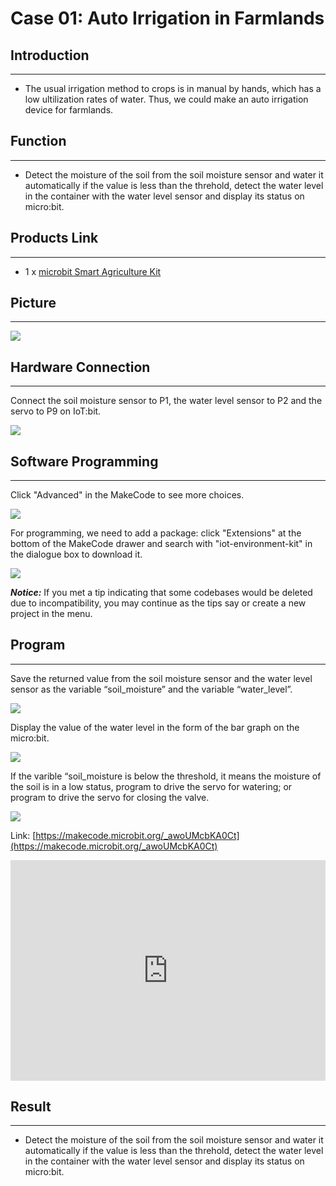 # Case 01: Auto Irrigation in Farmlands


##  Introduction
---

- The usual irrigation method to crops is in manual by hands, which has a low ultilization rates of water. Thus, we could make an auto irrigation device for farmlands. 

##  Function
---

- Detect the moisture of the soil from the soil moisture sensor and water it automatically if the value is less than the threhold, detect the water level in the container with the water level sensor and display its status on micro:bit. 

## Products Link
---
- 1 x [microbit Smart Agriculture Kit](https://shop.elecfreaks.com/products/elecfreaks-micro-bit-smart-agriculture-kit-without-micro-bit-board?_pos=2&_sid=2c86b7764&_ss=r)

## Picture
---
![](./images/microbit-Smart-Agriculture-Kit-case-01-02.png)

## Hardware Connection
---

Connect the soil moisture sensor to P1,  the water level sensor to P2 and the servo to P9 on IoT:bit. 

![](./images/microbit-Smart-Agriculture-Kit-case-01-03.png)

## Software Programming 

---

Click "Advanced" in the MakeCode to see more choices.

![](./images/microbit-Smart-Agriculture-Kit-case-01-04.png)

For programming, we need to add a package: click "Extensions" at the bottom of the MakeCode drawer and search with "iot-environment-kit" in the dialogue box to download it. 

![](./images/microbit-Smart-Agriculture-Kit-case-01-05.png)

***Notice:*** If you met a tip indicating that some codebases would be deleted due to incompatibility, you may continue as the tips say or create a new project in the menu. 

## Program
---
Save the returned value from the soil moisture sensor and the water level sensor as the variable “soil_moisture” and the variable “water_level”.

![](./images/microbit-Smart-Agriculture-Kit-case-01-07.png)

Display the value of the water level in the form of the bar graph on the micro:bit. 

![](./images/microbit-Smart-Agriculture-Kit-case-01-08.png)

If the varible “soil_moisture is below the threshold, it means the moisture of the soil is in a low status, program to drive the servo for watering; or program to drive the servo for closing the valve. 

![](./images/microbit-Smart-Agriculture-Kit-case-01-09.png)


Link: [https://makecode.microbit.org/_awoUMcbKA0Ct](https://makecode.microbit.org/_awoUMcbKA0Ct)

<div style="position:relative;height:0;padding-bottom:70%;overflow:hidden;">
<iframe style="position:absolute;top:0;left:0;width:100%;height:100%;" src="https://makecode.microbit.org/#pub:https://makecode.microbit.org/_awoUMcbKA0Ct)" frameborder="0" sandbox="allow-popups allow-forms allow-scripts allow-same-origin">
</iframe>
</div>  


## Result
---
- Detect the moisture of the soil from the soil moisture sensor and water it automatically if the value is less than the threhold, detect the water level in the container with the water level sensor and display its status on micro:bit. 
